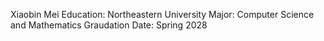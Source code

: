 Xiaobin Mei
Education: Northeastern University
Major: Computer Science and Mathematics
Graudation Date: Spring 2028